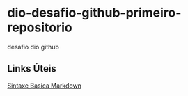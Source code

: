 # dio-desafio-github-primeiro-repositorio
desafio dio github
## Links Úteis
[Sintaxe Basica Markdown]( https://www.markdownguide.org/basic-symntax/)
